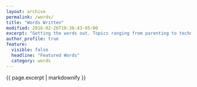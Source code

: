 ```yaml
---
layout: archive
permalink: /words/
title: "Words Written"
modified: 2016-02-26T10:36:43-05:00
excerpt: "Getting the words out. Topics ranging from parenting to technology to career to just about anything that pops into my head."
author_profile: true
feature:
  visible: false
  headline: "Featured Words"
  category: words
---
```


{{ page.excerpt | markdownify }}

